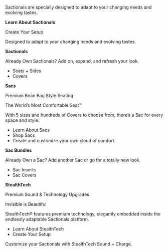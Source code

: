 Sactionals are specially designed to adapt to your changing needs and evolving tastes. 

**Learn About Sactionals**

Create Your Setup

Designed to adapt to your changing needs and evolving tastes.

**Sactionals**

Already Own Sactionals? Add on, expand, and refresh your look.

- Seats + Sides
- Covers

**Sacs**

Premium Bean Bag Style Seating

The World’s Most Comfortable Seat™

With 5 sizes and hundreds of Covers to choose from, there’s a Sac for every space and style.

- Learn About Sacs
- Shop Sacs
- Create and customize your own cloud of comfort.

**Sac Bundles**

Already Own a Sac? Add another Sac or go for a totally new look.

- Sac Inserts
- Sac Covers

**StealthTech**

Premium Sound & Technology Upgrades

Invisible is Beautiful

StealthTech® features premium technology, elegantly embedded inside the endlessly adaptable Sactionals platform.

- Learn About StealthTech
- Create Your Setup

Customize your Sactionals with StealthTech Sound + Charge.